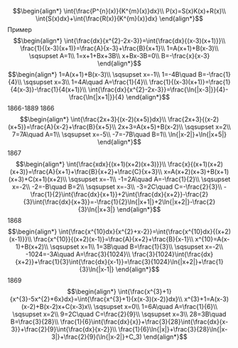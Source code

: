 $$\begin{align*}
\int{\frac{P^{n}(x)}{K^{m}(x)}dx}\\
P(x)=S(x)K(x)+R(x)\\
\int{S(x)dx}+\int{\frac{R(x)}{K^{m}(x)}dx}
\end{align*}$$
Пример
$$\begin{align*}
\int{\frac{dx}{x^{2}-2x-3}}=\int{\frac{dx}{(x-3)(x+1)}}\\
\frac{1}{(x-3)(x+1)}=\frac{A}{x-3}+\frac{B}{x+1}\\
1=A(x+1)+B(x-3)\\
\sqsupset A=1\\
1=x+1+Bx+3B\\
x+Bx-3B=0\\
B=-\frac{x}{x-3}
\end{align*}$$
$$\begin{align*}
1=A(x+1)+B(x-3)\\
\sqsupset x=-1\\
1=-4B\quad B=-\frac{1}{4}\\
\sqsupset x=3\\
1=4A\quad A=\frac{1}{4}\\
\frac{1}{(x-3)(x+1)}=\frac{1}{4(x-3)}-\frac{1}{4(x+1)}\\
\int{\frac{dx}{x^{2}-2x-3}}=\frac{\ln{|x-3|}}{4}-\frac{\ln{|x+1|}}{4}
\end{align*}$$
1866-1889
1866
$$\begin{align*}
\int{\frac{2x+3}{(x-2)(x+5)}dx}\\
\frac{2x+3}{(x-2)(x+5)}=\frac{A}{x-2}+\frac{B}{x+5}\\
2x+3=A(x+5)+B(x-2)\\
\sqsupset x=2\\
7=7A\quad A=1\\
\sqsupset x=-5\\
-7=-7B\quad B=1\\
\ln{|x-2|}+\ln{|x+5|}
\end{align*}$$
1867
$$\begin{align*}
\int{\frac{xdx}{(x+1)(x+2)(x+3)}}\\
\frac{x}{(x+1)(x+2)(x+3)}=\frac{A}{x+1}+\frac{B}{x+2}+\frac{C}{x+3}\\
x=A(x+2)(x+3)+B(x+1)(x+3)+C(x+1)(x+2)\\
\sqsupset x=-1\\
-1=2A\quad A=-\frac{1}{2}\\
\sqsupset x=-2\\
-2=-B\quad B=2\\
\sqsupset x=-3\\
-3=2C\quad C=-\frac{2}{3}\\
-\frac{1}{2}\int{\frac{dx}{x+1}}+2\int{\frac{dx}{x+2}}-\frac{2}{3}\int{\frac{dx}{x+3}}=-\frac{1}{2}\ln{|x+1|}+2\ln{|x+2|}-\frac{2}{3}\ln{|x+3|}
\end{align*}$$
1868
$$\begin{align*}
\int{\frac{x^{10}dx}{x^{2}+x-2}}=\int{\frac{x^{10}dx}{(x+2)(x-1)}}\\
\frac{x^{10}}{(x+2)(x-1)}=\frac{A}{x+2}+\frac{B}{x-1}\\
x^{10}=A(x-1)+B(x+2)\\
\sqsupset x=1\\
1=3B\quad B=\frac{1}{3}\\
\sqsupset x=-2\\
-1024=-3A\quad A=\frac{3}{1024}\\
\frac{3}{1024}\int{\frac{dx}{x+2}}+\frac{1}{3}\int{\frac{dx}{x-1}}=\frac{3}{1024}\ln{|x+2|}+\frac{1}{3}\ln{|x-1|}
\end{align*}$$
1869
$$\begin{align*}
\int{\frac{x^{3}+1}{x^{3}-5x^{2}+6x}dx}=\int{\frac{x^{3}+1}{x(x-3)(x-2)}dx}\\
x^{3}+1=A(x-3)(x-2)+B(x-2)x+C(x-3)x\\
\sqsupset x=0\\
1=6A\quad A=\frac{1}{6}\\
\sqsupset x=2\\
9=2C\quad C=\frac{2}{9}\\
\sqsupset x=3\\
28=3B\quad B=\frac{3}{28}\\
\frac{1}{6}\int{\frac{dx}{x}}+\frac{3}{28}\int{\frac{dx}{x-3}}+\frac{2}{9}\int{\frac{dx}{x-2}}\\
\frac{1}{6}\ln{|x|}+\frac{3}{28}\ln{|x-3|}+\frac{2}{9}(\ln{|x-2|}+C_3)
\end{align*}$$